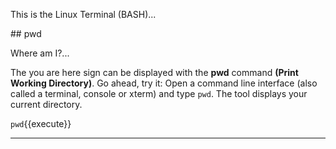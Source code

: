This is the Linux Terminal (BASH)...


## pwd

Where am I?...

The you are here sign can be displayed with the **pwd** command **(Print Working Directory)**.
Go ahead, try it: Open a command line interface (also called a terminal, console or xterm)
and type `pwd`. The tool displays your current directory.


`pwd`{{execute}}

********

